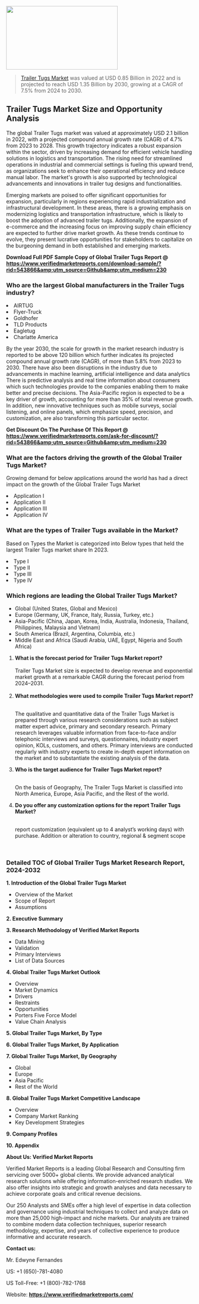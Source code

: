 <img src="https://ffe5etoiles.com/wp-content/uploads/2024/12/MST1-300x171.png" alt="" width="300" height="171" class="alignnone size-medium wp-image-20088" /><blockquote><p><p><a href="https://www.verifiedmarketreports.com/download-sample/?rid=543866&utm_source=Github&utm_medium=230" target="_blank">Trailer Tugs Market</a> was valued at USD 0.85 Billion in 2022 and is projected to reach USD 1.35 Billion by 2030, growing at a CAGR of 7.5% from 2024 to 2030.</p></blockquote><p><h2>Trailer Tugs Market Size and Opportunity Analysis</h2><p>The global Trailer Tugs market was valued at approximately USD 2.1 billion in 2022, with a projected compound annual growth rate (CAGR) of 4.7% from 2023 to 2028. This growth trajectory indicates a robust expansion within the sector, driven by increasing demand for efficient vehicle handling solutions in logistics and transportation. The rising need for streamlined operations in industrial and commercial settings is fueling this upward trend, as organizations seek to enhance their operational efficiency and reduce manual labor. The market's growth is also supported by technological advancements and innovations in trailer tug designs and functionalities.</p><p>Emerging markets are poised to offer significant opportunities for expansion, particularly in regions experiencing rapid industrialization and infrastructural development. In these areas, there is a growing emphasis on modernizing logistics and transportation infrastructure, which is likely to boost the adoption of advanced trailer tugs. Additionally, the expansion of e-commerce and the increasing focus on improving supply chain efficiency are expected to further drive market growth. As these trends continue to evolve, they present lucrative opportunities for stakeholders to capitalize on the burgeoning demand in both established and emerging markets.</p></p><p class=""><strong>Download Full PDF Sample Copy of Global Trailer Tugs Report @ <a href="https://www.verifiedmarketreports.com/download-sample/?rid=543866&amp;utm_source=Github&amp;utm_medium=230" target="_blank">https://www.verifiedmarketreports.com/download-sample/?rid=543866&amp;utm_source=Github&amp;utm_medium=230</a></strong></p><h3 id="" class="">Who are the largest Global manufacturers in the Trailer Tugs industry?</h3><p><li>AIRTUG</li><li> Flyer-Truck</li><li> Goldhofer</li><li> TLD Products</li><li> Eagletug</li><li> Charlatte America</li></p><div class=""><div class="" dir="" data-message-author-role="" data-message-id="" data-message-model-slug=""><div class=""><div class=""><div class=""><div class="" dir="" data-message-author-role="" data-message-id="" data-message-model-slug=""><div class=""><div class=""><p>By the year 2030, the scale for growth in the market research industry is reported to be above 120 billion which further indicates its projected compound annual growth rate (CAGR), of more than 5.8% from 2023 to 2030. There have also been disruptions in the industry due to advancements in machine learning, artificial intelligence and data analytics There is predictive analysis and real time information about consumers which such technologies provide to the companies enabling them to make better and precise decisions. The Asia-Pacific region is expected to be a key driver of growth, accounting for more than 35% of total revenue growth. In addition, new innovative techniques such as mobile surveys, social listening, and online panels, which emphasize speed, precision, and customization, are also transforming this particular sector.</p><p><strong>Get Discount On The Purchase Of This Report @&nbsp; <a href="https://www.verifiedmarketreports.com/ask-for-discount/?rid=543866&amp;utm_source=Github&amp;utm_medium=230" target="_blank">https://www.verifiedmarketreports.com/ask-for-discount/?rid=543866&amp;utm_source=Github&amp;utm_medium=230</a></strong></p></div></div></div></div></div></div></div></div><h3 id="" class="">What are the factors driving the growth of the Global Trailer Tugs Market?</h3><p id="" class="">Growing demand for below applications around the world has had a direct impact on the growth of the Global Trailer Tugs Market</p><p id="" class=""><li>Application I</li><li> Application II</li><li> Application III</li><li> Application IV</li></p><h3 id="" class="">What are the types of Trailer Tugs available in the Market?</h3><p id="" class="">Based on Types the Market is categorized into Below types that held the largest Trailer Tugs market share In 2023.</p><p id="" class=""><li>Type I</li><li> Type II</li><li> Type III</li><li> Type IV</li></p><h3 id="" class="">Which regions are leading the Global Trailer Tugs Market?</h3><ul><li>Global (United States, Global and Mexico)</li><li>Europe (Germany, UK, France, Italy, Russia, Turkey, etc.)</li><li>Asia-Pacific (China, Japan, Korea, India, Australia, Indonesia, Thailand, Philippines, Malaysia and Vietnam)</li><li>South America (Brazil, Argentina, Columbia, etc.)</li><li>Middle East and Africa (Saudi Arabia, UAE, Egypt, Nigeria and South Africa)</li></ul><p><ol><li><strong>What is the forecast period for Trailer Tugs Market report?<br /></strong><br /><span data-sheets-root="1" data-sheets-value="{&quot;1&quot;:2,&quot;2&quot;:&quot;XXXX size is expected to develop revenue and exponential market growth at a remarkable CAGR during the forecast period from 2024&ndash;2030.&quot;}" data-sheets-userformat="{&quot;2&quot;:12674,&quot;4&quot;:{&quot;1&quot;:2,&quot;2&quot;:16776960},&quot;10&quot;:2,&quot;11&quot;:0,&quot;15&quot;:&quot;Arial&quot;,&quot;16&quot;:12}">Trailer Tugs Market size is expected to develop revenue and exponential market growth at a remarkable CAGR during the forecast period from 2024&ndash;2031.</span><br /><br /></li><li><strong>What methodologies were used to compile Trailer Tugs Market report?<br /><br /></strong><p>The qualitative and quantitative data of the&nbsp;Trailer Tugs Market is prepared through various research considerations such as subject matter expert advice, primary and secondary research. Primary research leverages valuable information from face-to-face and/or telephonic interviews and surveys, questionnaires, industry expert opinion, KOLs, customers, and others. Primary interviews are conducted regularly with industry experts to create in-depth expert information on the market and to substantiate the existing analysis of the data.&nbsp;</p></li><li><strong>Who is the target audience for Trailer Tugs Market report?<br /><br /></strong><p>On the basis of Geography, The&nbsp;Trailer Tugs Market is classified into North America, Europe, Asia Pacific, and the Rest of the world.</p></li><li><strong>Do you offer any customization options for the report Trailer Tugs Market?<br /><br /></strong><p>report customization (equivalent up to 4 analyst&rsquo;s working days) with purchase. Addition or alteration to country, regional &amp; segment scope</p><p>&nbsp;</p></li></ol></p><h3 id="" class="">Detailed TOC of Global Trailer Tugs Market Research Report, 2024-2032</h3><p id="" class=""><strong>1. Introduction of the Global Trailer Tugs Market</strong></p><ul><li>Overview of the Market</li><li>Scope of Report</li><li>Assumptions</li></ul><p id="" class=""><strong>2. Executive Summary</strong></p><p id="" class=""><strong>3. Research Methodology of&nbsp;Verified Market Reports</strong></p><ul><li>Data Mining</li><li>Validation</li><li>Primary Interviews</li><li>List of Data Sources</li></ul><p id="" class=""><strong>4. Global Trailer Tugs Market Outlook</strong></p><ul><li>Overview</li><li>Market Dynamics</li><li>Drivers</li><li>Restraints</li><li>Opportunities</li><li>Porters Five Force Model</li><li>Value Chain Analysis</li></ul><p id="" class=""><strong>5. Global Trailer Tugs Market, By&nbsp;Type</strong></p><p id="" class=""><strong>6. Global Trailer Tugs Market, By Application</strong></p><p id="" class=""><strong>7. Global Trailer Tugs Market, By Geography</strong></p><ul><li>Global</li><li>Europe</li><li>Asia Pacific</li><li>Rest of the World</li></ul><p id="" class=""><strong>8. Global Trailer Tugs Market Competitive Landscape</strong></p><ul><li>Overview</li><li>Company Market Ranking</li><li>Key Development Strategies</li></ul><p id="" class=""><strong>9. Company Profiles</strong></p><p id="" class=""><strong>10. Appendix</strong></p><p id="" class=""><strong>About Us: Verified Market Reports</strong></p><p id="" class="">Verified Market Reports is a leading Global Research and Consulting firm servicing over 5000+ global clients. We provide advanced analytical research solutions while offering information-enriched research studies. We also offer insights into strategic and growth analyses and data necessary to achieve corporate goals and critical revenue decisions.</p><p id="" class="">Our 250 Analysts and SMEs offer a high level of expertise in data collection and governance using industrial techniques to collect and analyze data on more than 25,000 high-impact and niche markets. Our analysts are trained to combine modern data collection techniques, superior research methodology, expertise, and years of collective experience to produce informative and accurate research.</p><p id="" class=""><strong>Contact us:</strong></p><p id="" class="">Mr. Edwyne Fernandes</p><p id="" class="">US: +1 (650)-781-4080</p><p id="" class="">US Toll-Free: +1 (800)-782-1768</p><p id="" class="">Website: <a target="" data-test-app-aware-link=""><strong>https://www.verifiedmarketreports.com/</strong></a></p>
